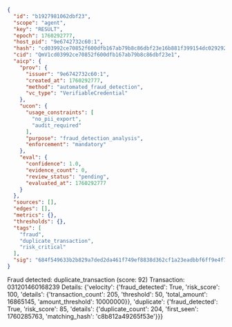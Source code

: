 ```json
{
  "id": "b1927981062dbf23",
  "scope": "agent",
  "key": "RESULT",
  "epoch": 1760292777,
  "host_pid": "9e6742732c60:1",
  "hash": "cd03992ce70852f600dfb167ab79b8c86dbf23e16b881f399154dc0292920303",
  "cid": "QmV1cd03992ce70852f600dfb167ab79b8c86dbf23e1",
  "aicp": {
    "prov": {
      "issuer": "9e6742732c60:1",
      "created_at": 1760292777,
      "method": "automated_fraud_detection",
      "vc_type": "VerifiableCredential"
    },
    "ucon": {
      "usage_constraints": [
        "no_pii_export",
        "audit_required"
      ],
      "purpose": "fraud_detection_analysis",
      "enforcement": "mandatory"
    },
    "eval": {
      "confidence": 1.0,
      "evidence_count": 0,
      "review_status": "pending",
      "evaluated_at": 1760292777
    }
  },
  "sources": [],
  "edges": [],
  "metrics": {},
  "thresholds": {},
  "tags": [
    "fraud",
    "duplicate_transaction",
    "risk_critical"
  ],
  "sig": "684f549633b2b829a7ded2da461f749ef8838d362cf1a23eadbbf6ff9e4f7831"
}
```

Fraud detected: duplicate_transaction (score: 92)
Transaction: 031201460168239
Details: {'velocity': {'fraud_detected': True, 'risk_score': 100, 'details': {'transaction_count': 205, 'threshold': 50, 'total_amount': 16865145, 'amount_threshold': 10000000}}, 'duplicate': {'fraud_detected': True, 'risk_score': 85, 'details': {'duplicate_count': 204, 'first_seen': 1760285763, 'matching_hash': 'c8b812a49265f53e'}}}